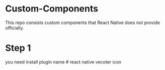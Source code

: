 # Custom-Components
This repo consists custom components that React Native does not provide officially.


# Step 1
 you need install plugin name # react native vecoter icon 
